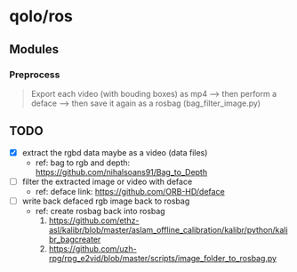 # qolo/ros

## Modules

### Preprocess

> Export each video (with bouding boxes) as mp4 --> then perform a deface --> then save it again as a rosbag (bag_filter_image.py)

## TODO

- [x] extract the rgbd data maybe as a video (data files)
    - ref: bag to rgb and depth: https://github.com/nihalsoans91/Bag_to_Depth
- [ ] filter the extracted image or video with deface
    - ref: deface link: https://github.com/ORB-HD/deface
- [ ] write back defaced rgb image back to rosbag
    - ref: create rosbag back into rosbag
        1. https://github.com/ethz-asl/kalibr/blob/master/aslam_offline_calibration/kalibr/python/kalibr_bagcreater
        2. https://github.com/uzh-rpg/rpg_e2vid/blob/master/scripts/image_folder_to_rosbag.py